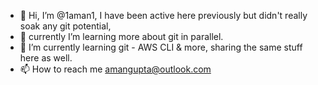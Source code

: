 - 👋 Hi, I’m @1aman1, I have been active here previously but didn't really soak any git potential, 
- 👀 currently I’m learning more about git in parallel.
- 🌱 I’m currently learning git - AWS CLI & more, sharing the same stuff here as well.
- 📫 How to reach me amangupta@outlook.com

<!---
1aman1/1aman1 is a ✨ special ✨ repository because its `README.md` (this file) appears on your GitHub profile.
You can click the Preview link to take a look at your changes.
--->
